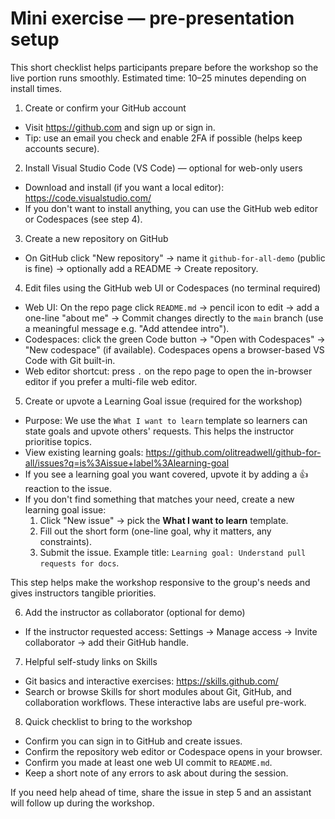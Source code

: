 # Mini exercise — pre-presentation setup

This short checklist helps participants prepare before the workshop so the live portion runs smoothly. Estimated time: 10–25 minutes depending on install times.

1. Create or confirm your GitHub account

- Visit https://github.com and sign up or sign in.
- Tip: use an email you check and enable 2FA if possible (helps keep accounts secure).

2. Install Visual Studio Code (VS Code) — optional for web-only users

- Download and install (if you want a local editor): https://code.visualstudio.com/
- If you don't want to install anything, you can use the GitHub web editor or Codespaces (see step 4).

3. Create a new repository on GitHub

- On GitHub click "New repository" → name it `github-for-all-demo` (public is fine) → optionally add a README → Create repository.

4. Edit files using the GitHub web UI or Codespaces (no terminal required)

- Web UI: On the repo page click `README.md` → pencil icon to edit → add a one-line "about me" → Commit changes directly to the `main` branch (use a meaningful message e.g. "Add attendee intro").
- Codespaces: click the green Code button → "Open with Codespaces" → "New codespace" (if available). Codespaces opens a browser-based VS Code with Git built-in.
- Web editor shortcut: press `.` on the repo page to open the in-browser editor if you prefer a multi-file web editor.

5. Create or upvote a Learning Goal issue (required for the workshop)

- Purpose: We use the `What I want to learn` template so learners can state goals and upvote others' requests. This helps the instructor prioritise topics.
- View existing learning goals: https://github.com/olitreadwell/github-for-all/issues?q=is%3Aissue+label%3Alearning-goal
- If you see a learning goal you want covered, upvote it by adding a 👍 reaction to the issue.
- If you don't find something that matches your need, create a new learning goal issue:
  1. Click "New issue" → pick the **What I want to learn** template.
  2. Fill out the short form (one-line goal, why it matters, any constraints).
  3. Submit the issue. Example title: `Learning goal: Understand pull requests for docs`.

This step helps make the workshop responsive to the group's needs and gives instructors tangible priorities.

6. Add the instructor as collaborator (optional for demo)

- If the instructor requested access: Settings → Manage access → Invite collaborator → add their GitHub handle.

7. Helpful self-study links on Skills

- Git basics and interactive exercises: https://skills.github.com/
- Search or browse Skills for short modules about Git, GitHub, and collaboration workflows. These interactive labs are useful pre-work.

8. Quick checklist to bring to the workshop

- Confirm you can sign in to GitHub and create issues.
- Confirm the repository web editor or Codespace opens in your browser.
- Confirm you made at least one web UI commit to `README.md`.
- Keep a short note of any errors to ask about during the session.

If you need help ahead of time, share the issue in step 5 and an assistant will follow up during the workshop.
